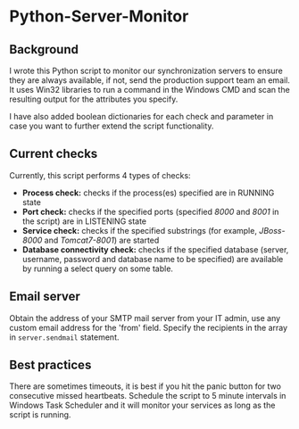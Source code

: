# Python-Server-Monitor

## Background

I wrote this Python script to monitor our synchronization servers to ensure they are always available, if not, send the production support team an email.
It uses Win32 libraries to run a command in the Windows CMD and scan the resulting output for the attributes you specify.

I have also added boolean dictionaries for each check and parameter in case you want to further extend the script functionality.

## Current checks
Currently, this script performs 4 types of checks:
* **Process check:** checks if the process(es) specified are in RUNNING state
* **Port check:** checks if the specified ports (specified *8000* and *8001* in the script)   are in LISTENING state
* **Service check:** checks if the specified substrings (for example, *JBoss-8000* and *Tomcat7-8001*) are started
* **Database connectivity check:** checks if the specified database (server, username, password and database name to be specified) are available by running a select query on some table.

## Email server
Obtain the address of your SMTP mail server from your IT admin, use any custom email address for the 'from' field.
Specify the recipients in the array in `server.sendmail` statement.

## Best practices
There are sometimes timeouts, it is best if you hit the panic button for two consecutive missed heartbeats.
Schedule the script to 5 minute intervals in Windows Task Scheduler and it will monitor your services as long as the script is running.

